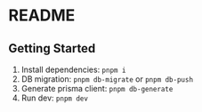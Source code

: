# README

## Getting Started

1. Install dependencies: `pnpm i`
2. DB migration: `pnpm db-migrate` or `pnpm db-push`
3. Generate prisma client: `pnpm db-generate`
4. Run dev: `pnpm dev`